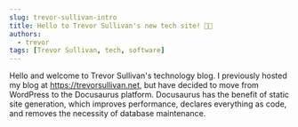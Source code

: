 ```yaml
---
slug: trevor-sullivan-intro
title: Hello to Trevor Sullivan's new tech site! 👋🏻
authors:
  - trevor
tags: [Trevor Sullivan, tech, software]
---
```


Hello and welcome to Trevor Sullivan's technology blog.
I previously hosted my blog at https://trevorsullivan.net, but have decided to move from WordPress to the Docusaurus platform.
Docusaurus has the benefit of static site generation, which improves performance, declares everything as code, and removes the necessity of database maintenance.
